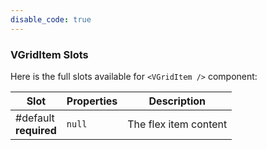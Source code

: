 ```yaml
---
disable_code: true
---
```


### VGridItem Slots

Here is the full slots available for `<VGridItem />` component:

| Slot                       | Properties                          | Description           |
| -------------------------- | ----------------------------------- | --------------------- |
| #default<br />**required** | <span class="is-null">`null`</span> | The flex item content |
